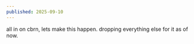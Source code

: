 ```yaml
---
published: 2025-09-10
---
```


all in on cbrn, lets make this happen. dropping everything else for it as of now.
